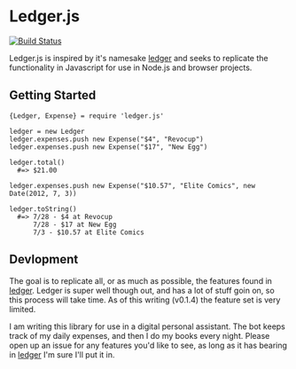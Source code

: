 Ledger.js
=========

[![Build Status](https://secure.travis-ci.org/noazark/ledger.js.png?branch=master)](http://travis-ci.org/noazark/ledger.js)

Ledger.js is inspired by it's namesake [ledger] and seeks to replicate the
functionality in Javascript for use in Node.js and browser projects.

## Getting Started

```
{Ledger, Expense} = require 'ledger.js'

ledger = new Ledger
ledger.expenses.push new Expense("$4", "Revocup")
ledger.expenses.push new Expense("$17", "New Egg")

ledger.total()
  #=> $21.00

ledger.expenses.push new Expense("$10.57", "Elite Comics", new Date(2012, 7, 3))

ledger.toString()
  #=> 7/28 - $4 at Revocup
      7/28 - $17 at New Egg
      7/3 - $10.57 at Elite Comics
```

## Devlopment

The goal is to replicate all, or as much as possible, the features found in
[ledger]. Ledger is super well though out, and has a lot of stuff goin on, so
this process will take time. As of this writing (v0.1.4) the feature set is
very limited.

I am writing this library for use in a digital personal assistant. The bot keeps
track of my daily expenses, and then I do my books every night. Please open up
an issue for any features you'd like to see, as long as it has bearing in
[ledger] I'm sure I'll put it in.


[ledger]: https://github.com/jwiegley/ledger
